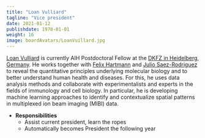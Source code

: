 ```yaml
---
title: "Loan Vulliard"
tagline: "Vice president"
date: 2021-01-12
publishdate: 1970-01-01
weight: 16
image: boardAvatars/LoanVuillard.jpg
---
```

[Loan Vulliard](http://vulliard.loan/) is currently AIH Postdoctoral Fellow at the [DKFZ in Heidelberg, Germany](https://www.dkfz.de/). He works together with [Felix Hartmann](https://www.dkfz.de/en/systemimmunologie-und-einzelzell-biologie/index.php) and [Julio Saez-Rodriguez](https://saezlab.org/) to reveal the quantitative principles underlying molecular biology and to better understand human health and diseases. For this, he uses data analysis methods and collaborate with experimentalists and experts in the fields of immunology and cell biology. In particular, he is developing machine learning approaches to identify and contextualize spatial patterns in multiplexed ion beam imaging (MIBI) data.

- **Responsibilities**
  - Assist current president, learn the ropes
  - Automatically becomes President the following year
